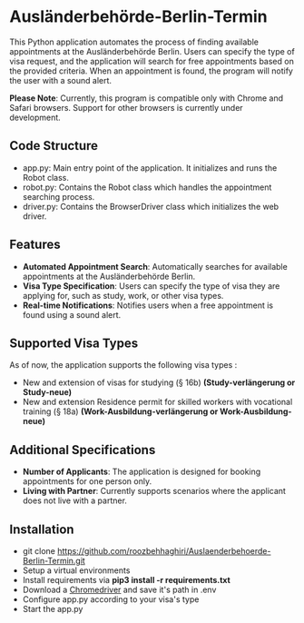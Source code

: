 # Ausländerbehörde-Berlin-Termin
This Python application automates the process of finding available appointments at the Ausländerbehörde Berlin. Users can specify the type of visa request, and the application will search for free appointments based on the provided criteria. When an appointment is found, the program will notify the user with a sound alert.

**Please Note**: Currently, this program is compatible only with Chrome and Safari browsers. Support for other browsers is currently under development.

## Code Structure
* app.py: Main entry point of the application. It initializes and runs the Robot class.
* robot.py: Contains the Robot class which handles the appointment searching process.
* driver.py: Contains the BrowserDriver class which initializes the web driver.

## Features
- **Automated Appointment Search**: Automatically searches for available appointments at the Ausländerbehörde Berlin.
- **Visa Type Specification**: Users can specify the type of visa they are applying for, such as study, work, or other visa types.
- **Real-time Notifications**: Notifies users when a free appointment is found using a sound alert.

## Supported Visa Types
As of now, the application supports the following visa types :
- New and extension of visas for studying (§ 16b) **(Study-verlängerung or Study-neue)**
- New and extension Residence permit for skilled workers with vocational training (§ 18a) **(Work-Ausbildung-verlängerung or Work-Ausbildung-neue)**

## Additional Specifications
- **Number of Applicants**: The application is designed for booking appointments for one person only.
- **Living with Partner**: Currently supports scenarios where the applicant does not live with a partner.

## Installation
- git clone https://github.com/roozbehhaghiri/Auslaenderbehoerde-Berlin-Termin.git
- Setup a virtual environments
- Install requirements via **pip3 install -r requirements.txt**
- Download a [Chromedriver](https://developer.chrome.com/docs/chromedriver/downloads?hl=de) and save it's path in .env
- Configure app.py according to your visa's type
- Start the app.py
